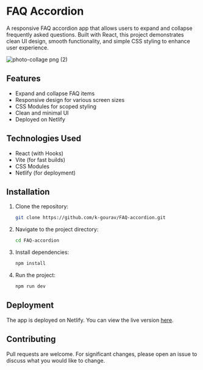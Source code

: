 # FAQ Accordion

A responsive FAQ accordion app that allows users to expand and collapse
frequently asked questions. Built with React, this project demonstrates
clean UI design, smooth functionality, and simple CSS styling to enhance
user experience.

![photo-collage png (2)](https://github.com/user-attachments/assets/49d50aed-128b-413b-9202-453a9a356592)


## Features

-   Expand and collapse FAQ items
-   Responsive design for various screen sizes
-   CSS Modules for scoped styling
-   Clean and minimal UI
-   Deployed on Netlify

## Technologies Used

-   React (with Hooks)
-   Vite (for fast builds)
-   CSS Modules
-   Netlify (for deployment)

## Installation

1.  Clone the repository:

    ``` bash
    git clone https://github.com/k-gourav/FAQ-accordion.git
    ```

2.  Navigate to the project directory:

    ``` bash
    cd FAQ-accordion
    ```

3.  Install dependencies:

    ``` bash
    npm install
    ```

4.  Run the project:

    ``` bash
    npm run dev
    ```

## Deployment

The app is deployed on Netlify. You can view the live version
[here](https://accordion-faq-app.netlify.app/).

## Contributing

Pull requests are welcome. For significant changes, please open an issue
to discuss what you would like to change.
